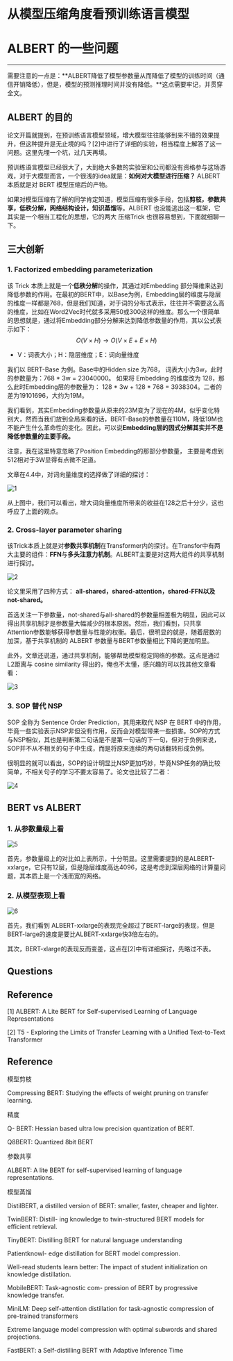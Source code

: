 # 从模型压缩角度看预训练语言模型



# ALBERT 的一些问题

---

需要注意的一点是：**ALBERT降低了模型参数量从而降低了模型的训练时间（通信开销降低），但是，模型的预测推理时间并没有降低。**这点需要牢记，并贯穿全文。

## ALBERT 的目的

论文开篇就提到，在预训练语言模型领域，增大模型往往能够到来不错的效果提升，但这种提升是无止境的吗？[2]中进行了详细的实验，相当程度上解答了这一问题。这里先埋一个坑，过几天再填。

预训练语言模型已经很大了，大到绝大多数的实验室和公司都没有资格参与这场游戏，对于大模型而言，一个很浅的idea就是：**如何对大模型进行压缩？** ALBERT 本质就是对 BERT 模型压缩后的产物。

如果对模型压缩有了解的同学肯定知道，模型压缩有很多手段，包括**剪枝，参数共享，低秩分解，网络结构设计，知识蒸馏**等。ALBERT 也没能逃出这一框架，它其实是一个相当工程化的思想，它的两大 压缩Trick 也很容易想到，下面就细聊一下。

## 三大创新

### 1. Factorized embedding parameterization

该 Trick 本质上就是一个**低秩分解**的操作，其通过对Embedding 部分降维来达到降低参数的作用。在最初的BERT中，以Base为例，Embedding层的维度与隐层的维度一样都是768，但是我们知道，对于词的分布式表示，往往并不需要这么高的维度，比如在Word2Vec时代就多采用50或300这样的维度。那么一个很简单的思想就是，通过将Embedding部分分解来达到降低参数量的作用，其以公式表示如下：
$$
O(V \times H) \to O(V \times E + E \times H)
$$

- V：词表大小；H：隐层维度；E：词向量维度

我们以 BERT-Base 为例。Base中的Hidden size 为768， 词表大小为3w，此时的参数量为：768 * 3w = 23040000。 如果将 Embedding 的维度改为 128，那么此时Embedding层的参数量为： 128 * 3w + 128 * 768 = 3938304。二者的差为19101696，大约为19M。

我们看到，其实Embedding参数量从原来的23M变为了现在的4M，似乎变化特别大，然而当我们放到全局来看的话，BERT-Base的参数量在110M，降低19M也不能产生什么革命性的变化。因此，可以说**Embedding层的因式分解其实并不是降低参数量的主要手段。**

注意，我在这里特意忽略了Position Embedding的那部分参数量， 主要是考虑到512相对于3W显得有点微不足道。

文章在4.4中，对词向量维度的选择做了详细的探讨：

![1](/Users/songyingxin/Desktop/NLPer-Interview/7-深度学习自然语言处理/6-预训练语言模型/image/ALBERT_1.PNG)

从上图中，我们可以看出，增大词向量维度所带来的收益在128之后十分少，这也呼应了上面的观点。

### 2. Cross-layer parameter sharing

该Trick本质上就是对**参数共享机制**在Transformer内的探讨。在Transfor中有两大主要的组件：**FFN**与**多头注意力机制**。ALBERT主要是对这两大组件的共享机制进行探讨。

![2](/Users/songyingxin/Desktop/NLPer-Interview/7-深度学习自然语言处理/6-预训练语言模型/image/ALBERT_2.png)

论文里采用了四种方式： **all-shared，shared-attention，shared-FFN以及 not-shared。**

首选关注一下参数量，not-shared与all-shared的参数量相差极为明显，因此可以得出共享机制才是参数量大幅减少的根本原因。然后，我们看到，只共享Attention参数能够获得参数量与性能的权衡。最后，很明显的就是，随着层数的加深，基于共享机制的 ALBERT 参数量与BERT参数量相比下降的更加明显。

此外，文章还说道，通过共享机制，能够帮助模型稳定网络的参数。这点是通过L2距离与 cosine similarity 得出的，俺也不太懂，感兴趣的可以找其他文章看看：

![3](/Users/songyingxin/Desktop/NLPer-Interview/7-深度学习自然语言处理/6-预训练语言模型/image/ALBERT_3.PNG)

### 3. SOP 替代 NSP

SOP 全称为 Sentence Order Prediction，其用来取代 NSP 在 BERT 中的作用，毕竟一些实验表示NSP非但没有作用，反而会对模型带来一些损害。SOP的方式与NSP相似，其也是判断第二句话是不是第一句话的下一句，但对于负例来说，SOP并不从不相关的句子中生成，而是将原来连续的两句话翻转形成负例。

很明显的就可以看出，SOP的设计明显比NSP更加巧妙，毕竟NSP任务的确比较简单，不相关句子的学习不要太容易了。论文也比较了二者：

![4](/Users/songyingxin/Desktop/NLPer-Interview/7-深度学习自然语言处理/6-预训练语言模型/image/ALBERT_4.PNG)

## BERT vs ALBERT

### 1. 从参数量级上看

![5](/Users/songyingxin/Desktop/NLPer-Interview/7-深度学习自然语言处理/6-预训练语言模型/image/ALBERT_5.PNG)

首先，参数量级上的对比如上表所示，十分明显。这里需要提到的是ALBERT-xxlarge，它只有12层，但是隐层维度高达4096，这是考虑到深层网络的计算量问题，其本质上是一个浅而宽的网络。

### 2. 从模型表现上看

![6](/Users/songyingxin/Desktop/NLPer-Interview/7-深度学习自然语言处理/6-预训练语言模型/image/ALBERT_6.PNG)

首先，我们看到 ALBERT-xxlarge的表现完全超过了BERT-large的表现，但是BERT-large的速度是要比ALBERT-xxlarge快3倍左右的。

其次，BERT-xlarge的表现反而变差，这点在[2]中有详细探讨，先略过不表。

## Questions



## Reference

[1] ALBERT: A Lite BERT for Self-supervised Learning of Language Representations

[2] T5 - Exploring the Limits of Transfer Learning with a Unified Text-to-Text Transformer



## Reference

模型剪枝

Compressing BERT: Studying the effects of weight pruning on transfer learning.

精度

Q- BERT: Hessian based ultra low precision quantization of BERT.

Q8BERT: Quantized 8bit BERT

参数共享

ALBERT: A lite BERT for self-supervised learning of language representations.

模型蒸馏

DistilBERT, a distilled version of BERT: smaller, faster, cheaper and lighter. 

TwinBERT: Distill- ing knowledge to twin-structured BERT models for efficient retrieval. 

TinyBERT: Distilling BERT for natural language understanding

Patientknowl- edge distillation for BERT model compression.

Well-read students learn better: The impact of student initialization on knowledge distillation.

MobileBERT: Task-agnostic com- pression of BERT by progressive knowledge transfer.

MiniLM: Deep self-attention distillation for task-agnostic compression of pre-trained transformers

Extreme language model compression with optimal subwords and shared projections.

FastBERT: a Self-distilling BERT with Adaptive Inference Time

